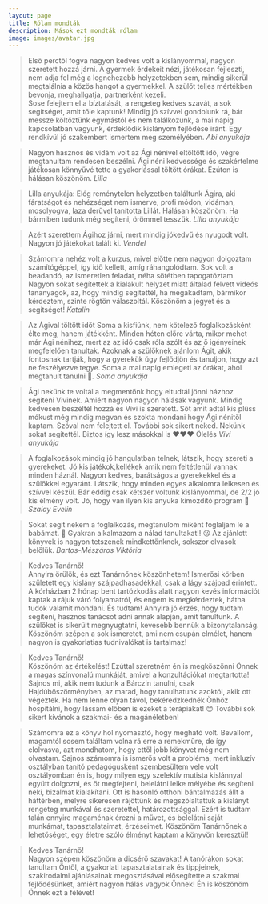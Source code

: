 ```yaml
---
layout: page
title: Rólam mondták
description: Mások ezt mondták rólam
image: images/avatar.jpg
---
```



>Első perctől fogva nagyon kedves volt a kislányommal, nagyon szeretett hozzá járni. A gyermek érdekeit nézi, játékosan fejleszti, nem adja fel még a legnehezebb helyzetekben sem, mindig sikerül megtalálnia a közös hangot a gyermekkel. A szülőt teljes mértékben bevonja, meghallgatja, partnerként kezeli.    
Sose felejtem el a bíztatását, a rengeteg kedves szavát, a sok segítséget, amit tőle kaptunk! Mindig jó szívvel gondolunk rá, bár messze költöztünk egymástól és nem találkozunk, a mai napig kapcsolatban vagyunk, érdeklődik kislányom fejlődése iránt.  Egy rendkívül jó szakembert ismertem meg személyében. <cite>Abi anyukája</cite>

>Nagyon hasznos és vidám volt az Ági nénivel eltöltött idő, végre megtanultam rendesen beszélni. Ági néni kedvessége és szakértelme játékosan könnyűvé tette a gyakorlással töltött órákat. Ezúton is hálásan köszönöm. <cite>Lilla</cite>

>Lilla anyukája: Elég reménytelen helyzetben találtunk Ágira, aki fáratságot és nehézséget nem ismerve, profi módon, vidáman, mosolyogva, laza derűvel tanította Lillát. Hálásan köszönöm. Ha bármiben tudunk még segíteni, örömmel tesszük. <cite>Lilla anyukája</cite>

>Azért szerettem Ágihoz járni, mert mindig jókedvű és nyugodt volt. Nagyon jó játékokat talált ki. <cite>Vendel</cite>
 
>Számomra nehéz volt a kurzus, mivel előtte nem nagyon dolgoztam számítógéppel, így idő kellett, amíg ráhangolódtam. Sok volt a beadandó, az ismeretlen feladat, néha sötétben tapogatóztam. Nagyon sokat segítettek a kialakult helyzet miatt általad felvett videós tananyagok, az, hogy mindig segítettél, ha megakadtam, bármikor kérdeztem, szinte rögtön válaszoltál. Köszönöm a jegyet és a segítséget! <cite>Katalin</cite>

>Az Ágival töltött időt Soma a kisfiúnk, nem kötelező foglalkozásként élte meg, hanem játékként. Minden héten előre várta, mikor mehet már Ági nénihez, mert az az idő csak róla szólt és az ő igényeinek megfelelően tanultak.
Azoknak a szülőknek ajánlom Ágit, akik fontosnak tartják, hogy a gyerekük úgy fejlődjön és tanuljon, hogy azt ne feszélyezve tegye. Soma a mai napig emlegeti az órákat, ahol megtanult tanulni 🙂. <cite>Soma anyukája</cite>

>Ági nekünk te voltál a megmentőnk hogy eltudtál jönni házhoz segíteni Vivinek. Amiért nagyon nagyon hálásak vagyunk. Mindig kedvesen beszéltél hozzá és Vivi is szeretett. Sőt amit adtál kis plüss mókust még mindig megvan és szokta mondani hogy Ági nénitől kaptam. Szóval nem felejtett el. További sok sikert neked. Nekünk sokat segítettél. Biztos így lesz másokkal is ♥️♥️♥️ Ölelés <cite>Vivi anyukája</cite>

>A foglalkozások mindig jó hangulatban telnek, látszik, hogy szereti a gyerekeket. Jó kis játékok,kellékek amik nem feltétlenül vannak  minden háznál. Nagyon kedves, barátságos a gyerekekkel és a szülőkkel egyaránt.  Látszik, hogy minden egyes alkalomra lelkesen és szívvel készül.  Bár eddig csak kétszer voltunk kislányommal, de 2/2 jó kis élmény volt. Jó, hogy van ilyen kis anyuka kimozditó program 🙂 <cite>Szalay Evelin</cite>

>Sokat segít nekem a foglalkozás, megtanulom miként foglaljam le a babámat. 🥰 Gyakran alkalmazom a nálad tanultakat!! 😘
Az ajánlott könyvek is nagyon tetszenek mindkettőnknek, sokszor olvasok belőlük. <cite>Bartos-Mészáros Viktória</cite>

>Kedves Tanárnő!  
Annyira örülök, és ezt Tanárnőnek köszönhetem! Ismerősi körben született egy kislány szájpadhasadékkal, csak a lágy szájpad érintett. A kórházban 2 hónap bent tartózkodás alatt nagyon kevés információt kaptak a rájuk váró folyamatról, és engem is megkérdeztek, hátha tudok valamit mondani. És tudtam! Annyira jó érzés, hogy tudtam segíteni, hasznos tanácsot adni annak alapján, amit tanultunk. A szülőket is sikerült megnyugtatni, kevesebb bennük a bizonytalanság. Köszönöm szépen a sok ismeretet, ami nem csupán elmélet, hanem nagyon is gyakorlatias tudnivalókat is tartalmaz!

>Kedves Tanárnő!  
Köszönöm az értékelést! Ezúttal szeretném én is megköszönni Önnek a magas színvonalú munkáját, amivel a konzultációkat megtartotta! Sajnos mi, akik nem tudunk a Bárczin tanulni, csak Hajdúböszörményben, az marad, hogy tanulhatunk azoktól, akik ott végeztek. Ha nem lenne olyan távol, bekéredzkednék Önhöz hospitálni, hogy lássam élőben is ezeket a terápiákat! 😊 További sok sikert kívánok a szakmai- és a magánéletben!

>Számomra ez a könyv hol nyomasztó, hogy megható volt. Bevallom, magamtól sosem találtam volna rá erre a remekműre, de így elolvasva, azt mondhatom, hogy ettől jobb könyvet még nem olvastam. Sajnos számomra is ismerős volt a probléma, mert inkluzív osztályban tanító pedagógusként szembesültem vele volt osztályomban én is, hogy milyen egy szelektív mutista kislánnyal együtt dolgozni, és őt megfejteni, belelátni lelke mélyébe és segíteni neki, bizalmat kialakítani. Ott is hasonló otthoni bántalmazás állt a háttérben, melyre sikeresen rájöttünk és megszólaltattuk a kislányt rengeteg munkával és szeretettel, határozottsággal. Ezért is tudtam talán ennyire magaménak érezni a művet, és belelátni saját munkámat, tapasztalataimat, érzéseimet. Köszönöm Tanárnőnek a lehetőséget, egy életre szóló élményt kaptam a könyvön keresztül!

>Kedves Tanárnő!  
Nagyon szépen köszönöm a dicsérő szavakat! A tanórákon sokat tanultam Öntől, a gyakorlati tapasztalatainak és tippjeinek, szakirodalmi ajánlásainak megosztásával elősegítette a szakmai fejlődésünket, amiért nagyon hálás vagyok Önnek! Én is köszönöm Önnek ezt a félévet!
